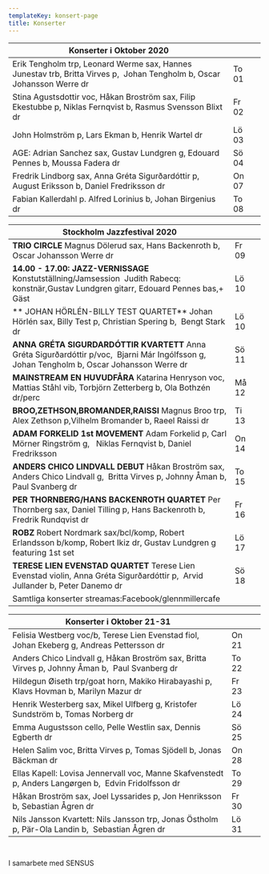 ```yaml
---
templateKey: konsert-page
title: Konserter
---
```



| Konserter i Oktober 2020                                                                                                                                                      |       |     |
| -------------------------------------------------------------------------------------------------------------------------------------------------------------------------- | ----- | ---
|Erik Tengholm trp, Leonard Werme sax, Hannes Junestav trb, Britta Virves p,  Johan Tengholm b, Oscar Johansson Werre dr|To 01|
|Stina Agustsdottir voc, Håkan Broström sax, Filip Ekestubbe p, Niklas Fernqvist b, Rasmus Svensson Blixt dr|Fr 02|
|John Holmström p, Lars Ekman b, Henrik Wartel dr|Lö 03|
|AGE: Adrian Sanchez sax, Gustav Lundgren g, Edouard Pennes b, Moussa Fadera dr|Sö 04|
|Fredrik Lindborg sax, Anna Gréta Sigurðardóttir p, August Eriksson b, Daniel Fredriksson dr|On 07|	
|Fabian Kallerdahl p. Alfred Lorinius b, Johan Birgenius dr|To 08|

| Stockholm Jazzfestival 2020                                                                                                                                                      |       |     |
| -------------------------------------------------------------------------------------------------------------------------------------------------------------------------- | ----- | ---
|**TRIO CIRCLE** Magnus Dölerud sax, Hans Backenroth b, Oscar Johansson Werre dr|Fr 09|
|**14.00 - 17.00:  JAZZ-VERNISSAGE** Konstutställning/Jamsession 	            Judith Rabecq: konstnär,Gustav Lundgren gitarr, Edouard Pennes bas,+ Gäst|Lö 10|
|** JOHAN HÖRLÉN-BILLY TEST QUARTET** Johan Hörlén sax, Billy Test p, Christian Spering b,  Bengt Stark dr|Lö 10|
|**ANNA GRÉTA SIGURDARDÓTTIR KVARTETT** Anna Gréta Sigurðardóttir p/voc,  Bjarni Már Ingólfsson g, Johan Tengholm b, Oscar Johansson Werre dr |Sö 11 |
|**MAINSTREAM EN HUVUDFÅRA** Katarina Henryson voc, Mattias Ståhl vib, Torbjörn Zetterberg b, Ola Bothzén dr/perc| Må 12|
|**BROO,ZETHSON,BROMANDER,RAISSI** Magnus Broo trp, Alex Zethson p,Vilhelm Bromander b, Raeel Raissi dr |Ti 13|
|**ADAM FORKELID  1st MOVEMENT** Adam Forkelid p, Carl Mörner Ringström g,   Niklas Fernqvist b, Daniel Fredriksson|On 14|
|**ANDERS CHICO LINDVALL DEBUT** Håkan Broström sax, Anders Chico Lindvall g,  Britta Virves p, Johnny Åman b, Paul Svanberg dr|To 15|
| **PER THORNBERG/HANS BACKENROTH QUARTET** Per Thornberg sax, Daniel Tilling p, Hans Backenroth b, Fredrik Rundqvist dr|Fr 16|
|**ROBZ** Robert Nordmark sax/bcl/komp, Robert Erlandsson b/komp, Robert Ikiz dr, Gustav Lundgren g featuring 1st set|Lö 17|
|**TERESE LIEN EVENSTAD QUARTET** Terese Lien Evenstad violin, Anna Gréta Sigurðardóttir p,  Arvid Jullander b, Peter Danemo dr|Sö 18|
|Samtliga konserter streamas:Facebook/glennmillercafe|

| Konserter i Oktober 21-31                                                                                                                                                       |       |     |
| -------------------------------------------------------------------------------------------------------------------------------------------------------------------------- | ----- | ---
|Felisia Westberg voc/b, Terese Lien Evenstad fiol, Johan Ekeberg g, Andreas Pettersson dr|On 21|
|Anders Chico Lindvall g, Håkan Broström sax, Britta Virves p, Johnny Åman b,  Paul Svanberg dr|To 22|
|Hildegun Øiseth trp/goat horn, Makiko Hirabayashi p, Klavs Hovman b, Marilyn Mazur dr|Fr 23|
|Henrik Westerberg sax, Mikel Ulfberg g, Kristofer Sundström b, Tomas Norberg dr|Lö 24|
|Emma Augustsson cello, Pelle Westlin sax, Dennis Egberth dr|Sö 25|
|Helen Salim voc, Britta Virves p, Tomas Sjödell b, Jonas Bäckman dr  |On 28|
| Ellas Kapell: Lovisa Jennervall voc, Manne Skafvenstedt p, Anders Langørgen b,  Edvin Fridolfsson dr|To 29|
| Håkan Broström sax, Joel Lyssarides p, Jon Henriksson b, Sebastian Ågren dr|Fr 30|
|Nils Jansson Kvartett: Nils Jansson trp, Jonas Östholm p, Pär-Ola Landin b,  Sebastian Ågren dr|Lö 31|
        

                  	            	          


	

   
 



I samarbete med SENSUS
